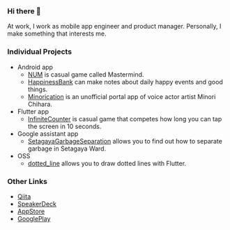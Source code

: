 ### Hi there 👋

At work, I work as mobile app engineer and product manager.
Personally, I make something that interests me.

### Individual Projects

- Android app
  - [NUM](https://play.google.com/store/apps/details?id=jp.co.hitandblow) is casual game called Mastermind.
  - [HappinessBank](https://play.google.com/store/apps/details?id=com.umehika.happinessbank) can make notes about daily happy events and good things.
  - [Minorication](https://play.google.com/store/apps/details?id=com.umehika.minorication&hl=ja) is an unofficial portal app of voice actor artist Minori Chihara.
- Flutter app
  - [InfiniteCounter](https://infinitecounter.page.link/app) is casual game that competes how long you can tap the screen in 10 seconds.
- Google assistant app
  - [SetagayaGarbageSeparation](https://assistant.google.com/services/a/uid/000000a2cf132b63) allows you to find out how to separate garbage in Setagaya Ward.
- OSS
  - [dotted_line](https://github.com/umechanhika/dotted_line) allows you to draw dotted lines with Flutter.
  
### Other Links

- [Qiita](https://qiita.com/umechanhika)
- [SpeakerDeck](https://speakerdeck.com/umechanhika)
- [AppStore](https://apps.apple.com/us/developer/hikaru-umetsu/id1476958792)
- [GooglePlay](https://play.google.com/store/apps/dev?id=5250267109563010314)
